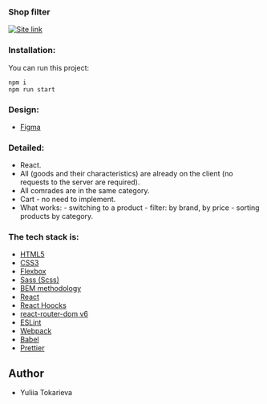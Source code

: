 ### Shop filter

[<img alt="Site link" src="https://img.shields.io/badge/-Live%20app%20%E2%86%92-green?&style=for-the-badge" />](https://shop-filter-0803.netlify.app/)

### Installation:

You can run this project:

```
npm i
npm run start
```

### Design:

- [Figma](https://www.figma.com/file/0OI0hj7BkqtLbKuimb9wQ8/Frontend-test-task-%2F-Empat?node-id=204-6656&t=Ehdttc7LdlEsztho-0)

### Detailed:

- React.
- All (goods and their characteristics) are already on the client (no requests to the server are required).
- All comrades are in the same category.
- Cart - no need to implement.
- What works: - switching to a product - filter: by brand, by price - sorting products by category.

### The tech stack is:

- [HTML5](https://en.wikipedia.org/wiki/HTML5)
- [CSS3](https://en.wikipedia.org/wiki/Cascading_Style_Sheets)
- [Flexbox](https://en.wikipedia.org/wiki/CSS_Flexible_Box_Layout)
- [Sass (Scss)](https://sass-lang.com/)
- [BEM methodology](https://en.bem.info/methodology/)
- [React](https://reactjs.org/)
- [React Hoocks](https://reactjs.org/docs/hooks-intro.html)
- [react-router-dom v6](https://reactrouter.com/en/main)
- [ESLint](https://eslint.org/)
- [Webpack](https://webpack.js.org/)
- [Babel](https://babeljs.io/)
- [Prettier](https://prettier.io/)

## Author

- Yuliia Tokarieva

